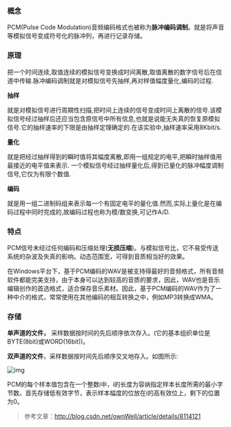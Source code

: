 ###  概念

PCM(Pulse Code Modulation)音频编码格式也被称为**脉冲编码调制**。就是将声音等模拟信号变成符号化的脉冲列，再进行记录存储。



### 原理

把一个时间连续,取值连续的模拟信号变换成时间离散,取值离散的数字信号后在信道中传输.脉冲编码调制就是对模拟信号先抽样,再对样值幅度量化,编码的过程. 



**抽样**

就是对模拟信号进行周期性扫描,把时间上连续的信号变成时间上离散的信号.该模拟信号经过抽样后还应当包含原信号中所有信息,也就是说能无失真的恢复原模拟信号.它的抽样速率的下限是由抽样定理确定的.在该实验中,抽样速率采用8Kbit/s. 



**量化**

就是把经过抽样得到的瞬时值将其幅度离散,即用一组规定的电平,把瞬时抽样值用最接近的电平值来表示. 一个模拟信号经过抽样量化后,得到已量化的脉冲幅度调制信号,它仅为有限个数值. 



**编码**

就是用一组二进制码组来表示每一个有固定电平的量化值.然而,实际上量化是在编码过程中同时完成的,故编码过程也称为模/数变换,可记作A/D. 



### 特点

PCM信号未经过任何编码和压缩处理(**无损压缩**)。与模拟信号比，它不易受传送系统的杂波及失真的影响。动态范围宽，可得到音质相当好的效果。



在Windows平台下，基于PCM编码的WAV是被支持得最好的音频格式，所有音频软件都能完美支持，由于本身可以达到较高的音质的要求，因此，WAV也是音乐编辑创作的首选格式，适合保存音乐素材。因此，基于PCM编码的WAV作为了一种中介的格式，常常使用在其他编码的相互转换之中，例如MP3转换成WMA。



### **存储**

**单声道的文件，** 采样数据按时间的先后顺序依次存入。(它的基本组织单位是BYTE(8bit)或WORD(16bit))。

**双声道的文件**，采样数据按时间先后顺序交叉地存入。如图所示:

![img](https://img-note.langyastudio.com/20210706165158.gif?x-oss-process=style/watermark)

PCM的每个样本值包含在一个整数i中，i的长度为容纳指定样本长度所需的最小字节数。首先存储低有效字节，表示样本幅度的位放在i的高有效位上，剩下的位置为0。



> 参考文章：http://blog.csdn.net/ownWell/article/details/8114121